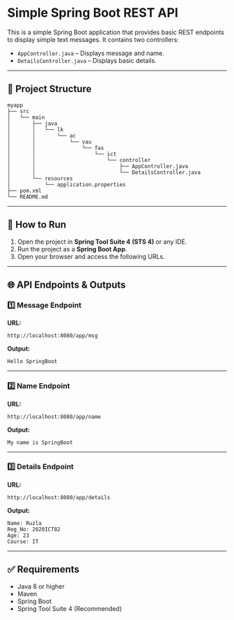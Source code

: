 
# Simple Spring Boot REST API

This is a simple Spring Boot application that provides basic REST endpoints to display simple text messages.
It contains two controllers:
- `AppController.java` – Displays message and name.
- `DetailsController.java` – Displays basic details.

---

## 📂 Project Structure

```
myapp
├── src
│   └── main
│       ├── java
│       │   └── lk
│       │       └── ac
│       │           └── vau
│       │               └── fas
│       │                   └── ict
│       │                       └── controller
│       │                           ├── AppController.java
│       │                           └── DetailsController.java
│       └── resources
│           └── application.properties
├── pom.xml
└── README.md
```

---

## 🚀 How to Run

1. Open the project in **Spring Tool Suite 4 (STS 4)** or any IDE.
2. Run the project as a **Spring Boot App**.
3. Open your browser and access the following URLs.

---

## 🌐 API Endpoints & Outputs

### 1️⃣ Message Endpoint

**URL:**  
```
http://localhost:8080/app/msg
```

**Output:**  
```
Hello SpringBoot
```

---

### 2️⃣ Name Endpoint

**URL:**  
```
http://localhost:8080/app/name
```

**Output:**  
```
My name is SpringBoot
```

---

### 3️⃣ Details Endpoint

**URL:**  
```
http://localhost:8080/app/details
```

**Output:**  
```
Name: Ruzla
Reg_No: 2020ICT82
Age: 23
Course: IT
```

---

## ✅ Requirements

- Java 8 or higher
- Maven
- Spring Boot
- Spring Tool Suite 4 (Recommended)
